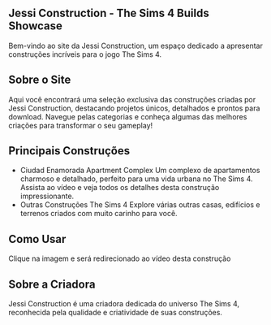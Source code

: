 ## Jessi Construction - The Sims 4 Builds Showcase

Bem-vindo ao site da Jessi Construction, um espaço dedicado a apresentar construções incríveis para o jogo The Sims 4.


## Sobre o Site

Aqui você encontrará uma seleção exclusiva das construções criadas por Jessi Construction, destacando projetos únicos, detalhados e prontos para download. Navegue pelas categorias e conheça algumas das melhores criações para transformar o seu gameplay!

## Principais Construções
 
 - Ciudad Enamorada Apartment Complex
Um complexo de apartamentos charmoso e detalhado, perfeito para uma vida urbana no The Sims 4.
Assista ao vídeo e veja todos os detalhes desta construção impressionante.
 - Outras Construções The Sims 4
Explore várias outras casas, edifícios e terrenos criados com muito carinho para você.

## Como Usar
Clique na imagem e será redirecionado ao vídeo desta construção

## Sobre a Criadora
Jessi Construction é uma criadora dedicada do universo The Sims 4, reconhecida pela qualidade e criatividade de suas construções.

